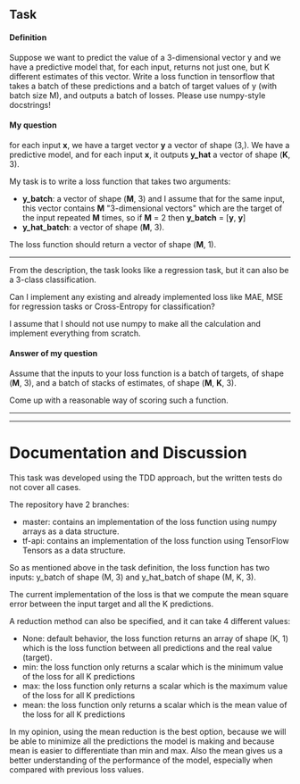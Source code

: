 ## Task

#### Definition

Suppose we want to predict the value of a 3-dimensional vector y and we have a predictive model that, for each input, 
returns not just one, but K different estimates of this vector. Write a loss function in tensorflow that takes a batch 
of these predictions and a batch of target values of y (with batch size M), and outputs a batch of losses. Please use 
numpy-style docstrings!

#### My question

for each input **x**, we have a target vector **y** a vector of shape (3,).
We have a predictive model, and for each input **x**, it outputs **y_hat** a vector of shape (**K**, 3).

My task is to write a loss function that takes two arguments:
- **y_batch**: a vector of shape (**M**, 3) and I assume that for the same input, this vector contains **M** 
"3-dimensional vectors" which are the target of the input repeated **M** times, so if **M** = 2 then 
**y_batch** = [**y**, **y**] 
- **y_hat_batch**: a vector of shape (**M**, 3).

The loss function should return a vector of shape (**M**, 1).

---

From the description, the task looks like a regression task, but it can also be a 3-class classification.

Can I implement any existing and already implemented loss like MAE, MSE for regression tasks or Cross-Entropy for 
classification?

I assume that I should not use numpy to make all the calculation and implement everything from scratch.

#### Answer of my question
Assume that the inputs to your loss function is a batch of targets, of shape (**M**, 3), and a batch of stacks of 
estimates, of shape (**M**, **K**, 3). 

Come up with a reasonable way of scoring such a function.

---
---

# Documentation and Discussion

This task was developed using the TDD approach, but the written tests do not cover all cases.

The repository have 2 branches:
- master: contains an implementation of the loss function using numpy arrays as a data structure.
- tf-api: contains an implementation of the loss function using TensorFlow Tensors as a data structure.

So as mentioned above in the task definition, the loss function has two inputs: y_batch of shape (M, 3) and y_hat_batch of shape (M, K, 3).

The current implementation of the loss is that we compute the mean square error between the input target and all the K predictions. 

A reduction method can also be specified, and it can take 4 different values:
- None: default behavior, the loss function returns an array of shape (K, 1) which is the loss function between all predictions and the real value (target).
- min: the loss function only returns a scalar which is the minimum value of the loss for all K predictions
- max:  the loss function only returns a scalar which is the maximum value of the loss for all K predictions
- mean: the loss function only returns a scalar which is the mean value of the loss for all K predictions

In my opinion, using the mean reduction is the best option, because we will be able to minimize all the predictions
the model is making and because mean is easier to differentiate than min and max. Also the mean gives us a better
understanding of the performance of the model, especially when compared with previous loss values.
